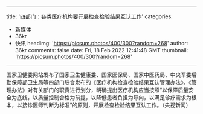 
---
title: '四部门：各类医疗机构要开展检查检验结果互认工作'
categories: 
 - 新媒体
 - 36kr
 - 快讯
headimg: 'https://picsum.photos/400/300?random=268'
author: 36kr
comments: false
date: Fri, 18 Feb 2022 12:41:48 GMT
thumbnail: 'https://picsum.photos/400/300?random=268'
---

<div>   
国家卫健委网站发布了国家卫生健康委、国家医保局、国家中医药局、中央军委后勤保障部卫生局等四部门联合发布的《医疗机构检查检验结果互认管理办法》。《管理办法》对有关部门的职责进行划分，明确提出医疗机构应当按照“以保障质量安全为底线，以质量控制合格为前提，以降低患者负担为导向，以满足诊疗需求为根本，以接诊医师判断为标准”的原则，开展检查检验结果互认工作。（央视新闻）  
</div>
            